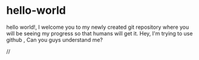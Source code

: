 # hello-world
hello world!, I welcome you to my newly created git repository where you will be seeing my progress so that humans will get it.
Hey, I'm trying to use github , Can you guys understand me?

//
